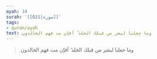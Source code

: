 ```yaml
---
ayah: 34
surah: '[[021|سورة]]'
tags:
- quran/ayah
text: وما جعلنا لبشر من قبلك الخلد ۖ أفإن مت فهم الخالدون
---
```

> وما جعلنا لبشر من قبلك الخلد ۖ أفإن مت فهم الخالدون
